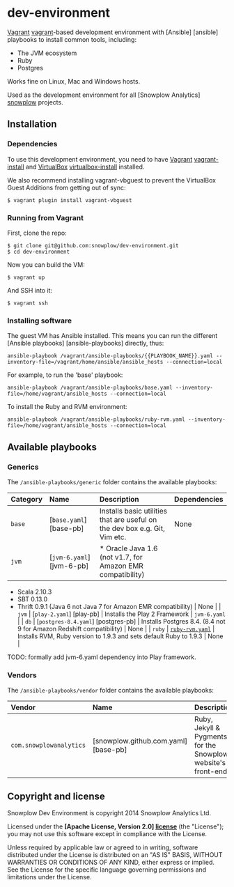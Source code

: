 # dev-environment

[Vagrant] [vagrant]-based development environment with [Ansible] [ansible] playbooks to install common tools, including:

* The JVM ecosystem
* Ruby
* Postgres

Works fine on Linux, Mac and Windows hosts.

Used as the development environment for all [Snowplow Analytics] [snowplow] projects.

## Installation

### Dependencies

To use this development environment, you need to have [Vagrant] [vagrant-install] and [VirtualBox] [virtualbox-install] installed.

We also recommend installing vagrant-vbguest to prevent the VirtualBox Guest Additions from getting out of sync:

	$ vagrant plugin install vagrant-vbguest

### Running from Vagrant

First, clone the repo:

	$ git clone git@github.com:snowplow/dev-environment.git
	$ cd dev-environment

Now you can build the VM:

	$ vagrant up

And SSH into it:

	$ vagrant ssh

### Installing software

The guest VM has Ansible installed. This means you can run the different [Ansible playbooks] [ansible-playbooks] directly, thus:

	ansible-playbook /vagrant/ansible-playbooks/{{PLAYBOOK_NAME}}.yaml --inventory-file=/vagrant/home/ansible/ansible_hosts --connection=local

For example, to run the 'base' playbook:

	ansible-playbook /vagrant/ansible-playbooks/base.yaml --inventory-file=/home/vagrant/ansible_hosts --connection=local

To install the Ruby and RVM environment:

	ansible-playbook /vagrant/ansible-playbooks/ruby-rvm.yaml --inventory-file=/home/vagrant/ansible_hosts --connection=local

## Available playbooks

### Generics

The `/ansible-playbooks/generic` folder contains the available playbooks:

| Category   | Name                                | Description                                                                      | Dependencies |
|:-----------|:------------------------------------|:---------------------------------------------------------------------------------|:-------------|
| `base`     | [`base.yaml`] [base-pb]             | Installs basic utilities that are useful on the dev box e.g. Git, Vim etc.       | None         |
| `jvm`      | [`jvm-6.yaml`] [jvm-6-pb]           | * Oracle Java 1.6 (not v1.7, for Amazon EMR compatibility)
* Scala 2.10.3
* SBT 0.13.0
* Thrift 0.9.1 (Java 6 not Java 7 for Amazon EMR compatibility) | None         |
| `jvm`      | [`play-2.yaml`] [play-pb]           | Installs the Play 2 Framework                                                    | `jvm-6.yaml` |
| `db`       | [`postgres-8.4.yaml`] [postgres-pb] | Installs Postgres 8.4. (8.4 not 9 for Amazon Redshift compatibility)             | None         |
| `ruby`     | [`ruby-rvm.yaml`][ruby-playbook]    | Installs RVM, Ruby version to 1.9.3 and sets default Ruby to 1.9.3               | None         |

TODO: formally add jvm-6.yaml dependency into Play framework.

### Vendors

The `/ansible-playbooks/vendor` folder contains the available playbooks:

| Vendor                  | Name                                 | Description                                                  | Dependencies |
|:------------------------|:-------------------------------------|:-------------------------------------------------------------|:-------------|
| `com.snowplowanalytics` | [snowplow.github.com.yaml] [base-pb] | Ruby, Jekyll & Pygments for the Snowplow website's front-end | `ruby`       |

## Copyright and license

Snowplow Dev Environment is copyright 2014 Snowplow Analytics Ltd.

Licensed under the **[Apache License, Version 2.0] [license]** (the "License");
you may not use this software except in compliance with the License.

Unless required by applicable law or agreed to in writing, software
distributed under the License is distributed on an "AS IS" BASIS,
WITHOUT WARRANTIES OR CONDITIONS OF ANY KIND, either express or implied.
See the License for the specific language governing permissions and
limitations under the License.

[vagrant]: http://vagrantup.com
[vagrant-install]: http://docs.vagrantup.com/v2/installation/index.html
[virtualbox]: https://www.virtualbox.org
[virtualbox-install]: https://www.virtualbox.org/wiki/Downloads

[snowplow]: http://snowplowanalytics.com

[basic-necessities-playbook]: /snowplow/dev-environment/blob/master/ansible-playbooks/basic-necessities.yaml
[ruby-playbook]: /snowplow/dev-environment/blob/master/ansible-playbooks/ruby.yaml
[snowplow-website-playbook]: /snowplow/dev-environment/blob/master/ansible-playbooks/snowplow-website.yaml
[snowplow-website]: /snowplow/snowplow.github.com
[jvm-playbook]: /snowplow/dev-environment/blob/master/ansible-playbooks/jvm6.yaml
[postgres-playbook]: /snowplow/dev-environment/blob/master/ansible-playbooks/postgres-8.4.yaml
[play-playbook]: /snowplow/dev-environment/blob/master/ansible-playbooks/play-framework.yaml

[license]: http://www.apache.org/licenses/LICENSE-2.0
